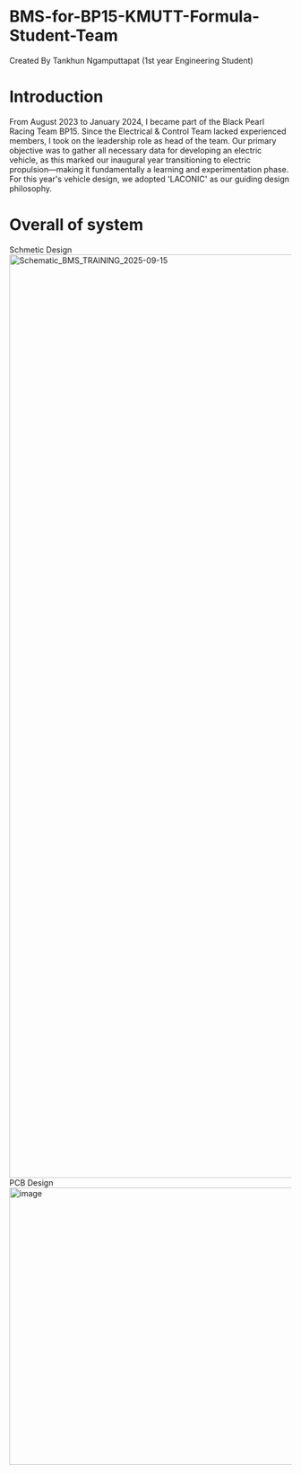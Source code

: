 # BMS-for-BP15-KMUTT-Formula-Student-Team
Created By Tankhun Ngamputtapat (1st year Engineering Student)

# Introduction
From August 2023 to January 2024, I became part of the Black Pearl Racing Team BP15. Since the Electrical & Control Team lacked experienced members, I took on the leadership role as head of the team. Our primary objective was to gather all necessary data for developing an electric vehicle, as this marked our inaugural year transitioning to electric propulsion—making it fundamentally a learning and experimentation phase. For this year's vehicle design, we adopted 'LACONIC' as our guiding design philosophy.
# Overall of system
Schmetic Design
<img width="2340" height="1645" alt="Schematic_BMS_TRAINING_2025-09-15" src="https://github.com/user-attachments/assets/b9790085-096f-48bb-903b-c8d082b557db" />
PCB Design
<img width="1137" height="494" alt="image" src="https://github.com/user-attachments/assets/5bff9eae-c3cd-44b0-ae20-b24394220a1d" />
